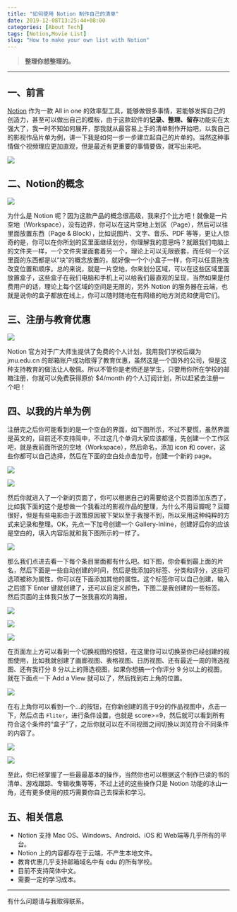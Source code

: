 ```yaml
---
title: "如何使用 Notion 制作自己的清单"
date: 2019-12-08T13:25:44+08:00
categories: [About Tech]
tags: [Notion,Movie List]
slug: "How to make your own list with Notion"
---
```


> **整理你想整理的。**

---

## 一、前言

[Notion](https://www.notion.so/?utm_source=google&utm_campaign=brand_alpha&utm_content=row&utm_term=notion&gclid=CjwKCAiAuK3vBRBOEiwA1IMhuiOZLdKBNb_6tOlYT5pCsvGAnwM4i-G3QghWa7q3YsA1MGXdAzcwlRoCYv4QAvD_BwE) 作为一款 All in one 的效率型工具，能够做很多事情，若能够发挥自己的创造力，甚至可以做出自己的模板，由于这款软件的**记录、整理、留存**功能实在太强大了，我一时不知如何展开，那我就从最容易上手的清单制作开始吧，以我自己的影视作品片单为例，讲一下我是如何一步一步建立起自己的片单的。当然这种事情做个视频理应更加直观，但是最近有更重要的事情要做，就写出来吧。

![](https://dawnblog-1300625500.cos.ap-guangzhou.myqcloud.com/images/felix-mooneeram-evlkOfkQ5rE-unsplash.jpg)

## 二、Notion的概念

![](<https://dawnblog-1300625500.cos.ap-guangzhou.myqcloud.com/images/批注 2019-12-08-134844.jpg>)

为什么是 Notion 呢？因为这款产品的概念很高级，我来打个比方吧！就像是一片空地（Workspace），没有边界，你可以在这片空地上划区（Page），然后可以往里面放置东西（Page & Block），比如说图片、文字、音乐、PDF 等等，更让人惊奇的是，你可以在你所划的区里面继续划分，你理解我的意思吗？就跟我们电脑上的文件夹一样，一个文件夹里面套着另一个，理论上可以无限嵌套，而任何一个区里面的东西都是以“块”的概念放置的，就好像一个个小盒子一样，你可以任意拖拽改变位置和顺序。总的来说，就是一片空地，你来划分区域，可以在这些区域里面放置盒子，这些盒子在我们电脑和手机上可以给我们最直观的呈现，当然如果是付费用户的话，理论上每个区域的空间是无限的，另外 Notion 的服务器在云端，也就是说你的盒子都放在线上，你可以随时随地在有网络的地方浏览和使用它们。

## 三、注册与教育优惠

![](<https://dawnblog-1300625500.cos.ap-guangzhou.myqcloud.com/images/批注 2019-12-08-145341.jpg>)

Notion 官方对于广大师生提供了免费的个人计划，我用我们学校后缀为 jmu.edu.cn 的邮箱账户成功取得了教育优惠，虽然这是一个国外的公司，但是这种支持教育的做法让人敬佩。所以不管你是老师还是学生，只要用你所在学校的邮箱注册，你就可以免费获得原价 $4/month 的个人订阅计划，所以赶紧去注册一个吧！

## 四、以我的片单为例

注册完之后你可能看到的是一个空白的界面，如下图所示，不过不要慌，虽然界面是英文的，目前还不支持简中，不过这几个单词大家应该都懂，先创建一个工作区吧，就是我前面所说的空地（Workspace），然后命名，添加 icon 和 cover，这些你都可以自己选择，然后在下面的空白处点击加号，创建一个新的 page。

![](<https://dawnblog-1300625500.cos.ap-guangzhou.myqcloud.com/images/批注 2019-12-08-150525.jpg>)

![](<https://dawnblog-1300625500.cos.ap-guangzhou.myqcloud.com/images/批注 2019-12-08-150714.jpg>)

然后你就进入了一个新的页面了，你可以根据自己的需要给这个页面添加东西了，比如我下面的这个是想做一个我看过的影视作品的整理，为什么不用豆瓣呢？豆瓣很好，但是有些电影由于政策原因被下架以至于我搜不到，所以采用这种纯粹的方式来记录和整理。OK，先点一下加号创建一个 Gallery-Inline，创建好后你的应该是空白的，填入内容后就和我下图所示的一样了。

![](<https://dawnblog-1300625500.cos.ap-guangzhou.myqcloud.com/images/批注 2019-12-08-153441.jpg>)

那么我们点进去看一下每个条目里面都有什么吧。如下图，你会看到最上面的片名，然后下面是一些自动创建的时间，然后是我添加的标签、分类和评分，这些可选项被称为属性，你可以在下面添加其他的属性。这个标签你可以自己创建，输入之后摁下 Enter 键就创建了，还可以自定义颜色，下图二是我创建的一些标签。然后页面的主体我只放了一张我喜欢的海报。

![](<https://dawnblog-1300625500.cos.ap-guangzhou.myqcloud.com/images/批注 2019-12-08-151237.jpg>)

![](<https://dawnblog-1300625500.cos.ap-guangzhou.myqcloud.com/images/批注 2019-12-08-151630.jpg>)

![](<https://dawnblog-1300625500.cos.ap-guangzhou.myqcloud.com/images/批注 2019-12-08-151733.jpg>)

在页面左上方可以看到一个切换视图的按钮，在这里你可以切换至你已经创建的视图使用，比如我就创建了画廊视图、表格视图、日历视图、还有最近一周的筛选视图、还有我打分 8 分以上的筛选视图，如果你想搞一个你评分 9 分以上的视图，就在下面点一下 Add a View 就可以了，然后找到右上角的位置。

![](<https://dawnblog-1300625500.cos.ap-guangzhou.myqcloud.com/images/批注 2019-12-08-160720.jpg>)

在右上角你可以看到一个...的按钮，在你新创建的高于9分的作品视图中，点击一下，然后点击 `Fliter`，进行条件设置，也就是 score>=9，然后就可以看到所有符合这个条件的“盒子”了，之后你就可以在不同视图之间切换以浏览符合不同条件的内容了。

![](<https://dawnblog-1300625500.cos.ap-guangzhou.myqcloud.com/images/批注 2019-12-08-152851.jpg>)

![](<https://dawnblog-1300625500.cos.ap-guangzhou.myqcloud.com/images/批注 2019-12-08-153006.jpg>)

至此，你已经掌握了一些最最基本的操作，当然你也可以根据这个制作已读的书的清单、游戏跟踪、专辑收集等等，不过上述的这些操作只是 Notion 功能的冰山一角，还有更多使用的技巧需要你自己去探索和学习。

## 五、相关信息

- Notion 支持 Mac OS、Windows、Android、iOS 和 Web端等几乎所有的平台。
- Notion 上的内容都存在于云端，不产生本地文件。
- 教育优惠几乎支持邮箱域名中有 edu 的所有学校。
- 目前不支持简体中文。
- 需要一定的学习成本。

---

有什么问题请与我取得联系。
